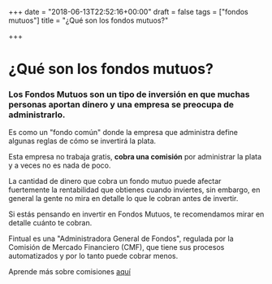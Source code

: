 +++
date = "2018-06-13T22:52:16+00:00"
draft = false
tags = ["fondos mutuos"]
title = "¿Qué son los fondos mutuos?"

+++
# ¿Qué son los fondos mutuos?

### Los Fondos Mutuos son un tipo de inversión en que muchas personas aportan dinero y una empresa se preocupa de administrarlo.

Es como un "fondo común" donde la empresa que administra define algunas reglas de cómo se invertirá la plata.

Esta empresa no trabaja gratis, **cobra una comisión** por administrar la plata y a veces no es nada de poco.

La cantidad de dinero que cobra un fondo mutuo puede afectar fuertemente la rentabilidad que obtienes cuando inviertes, sin embargo, en general la gente no mira en detalle lo que le cobran antes de invertir.

Si estás pensando en invertir en Fondos Mutuos, te recomendamos mirar en detalle cuánto te cobran.

Fintual es una "Administradora General de Fondos", regulada por la Comisión de Mercado Financiero (CMF), que tiene sus procesos automatizados y por lo tanto puede cobrar menos.

Aprende más sobre comisiones [aquí](fintual.com/simulador "Comisiones")